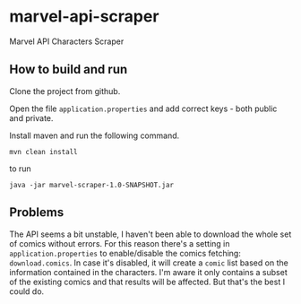 # marvel-api-scraper
Marvel API Characters Scraper

## How to build and run

Clone the project from github.

Open the file `application.properties` and add correct keys - both public and private.

Install maven and run the following command.

```
mvn clean install
```

to run

```
java -jar marvel-scraper-1.0-SNAPSHOT.jar
```

## Problems

The API seems a bit unstable, I haven't been able to download the whole set of comics without errors.
For this reason there's a setting in `application.properties` to enable/disable the comics fetching: `download.comics`.
In case it's disabled, it will create a `comic` list based on the information contained in the characters.
I'm aware it only contains a subset of the existing comics and that results will be affected. But that's the best
I could do.